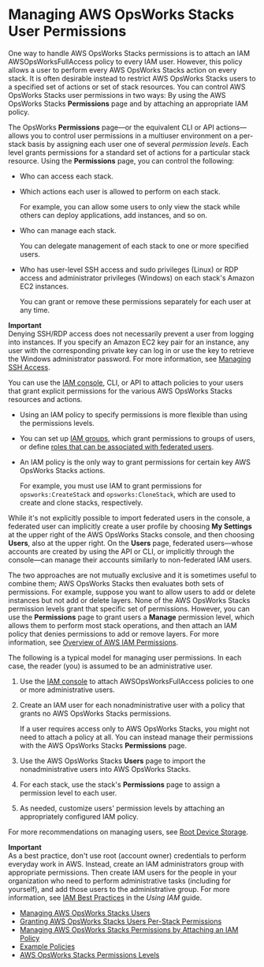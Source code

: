# Managing AWS OpsWorks Stacks User Permissions<a name="opsworks-security-users"></a>

One way to handle AWS OpsWorks Stacks permissions is to attach an IAM AWSOpsWorksFullAccess policy to every IAM user\. However, this policy allows a user to perform every AWS OpsWorks Stacks action on every stack\. It is often desirable instead to restrict AWS OpsWorks Stacks users to a specified set of actions or set of stack resources\. You can control AWS OpsWorks Stacks user permissions in two ways: By using the AWS OpsWorks Stacks **Permissions** page and by attaching an appropriate IAM policy\.

The OpsWorks **Permissions** page—or the equivalent CLI or API actions—allows you to control user permissions in a multiuser environment on a per\-stack basis by assigning each user one of several *permission levels*\. Each level grants permissions for a standard set of actions for a particular stack resource\. Using the **Permissions** page, you can control the following:

+ Who can access each stack\.

+ Which actions each user is allowed to perform on each stack\.

  For example, you can allow some users to only view the stack while others can deploy applications, add instances, and so on\.

+ Who can manage each stack\.

  You can delegate management of each stack to one or more specified users\.

+ Who has user\-level SSH access and sudo privileges \(Linux\) or RDP access and administrator privileges \(Windows\) on each stack's Amazon EC2 instances\.

  You can grant or remove these permissions separately for each user at any time\. 

**Important**  
Denying SSH/RDP access does not necessarily prevent a user from logging into instances\. If you specify an Amazon EC2 key pair for an instance, any user with the corresponding private key can log in or use the key to retrieve the Windows administrator password\. For more information, see [Managing SSH Access](security-ssh-access.md)\.

You can use the [IAM console](https://console.aws.amazon.com/iam), CLI, or API to attach policies to your users that grant explicit permissions for the various AWS OpsWorks Stacks resources and actions\.

+ Using an IAM policy to specify permissions is more flexible than using the permissions levels\.

+ You can set up [IAM groups](http://docs.aws.amazon.com/IAM/latest/UserGuide/Using_WorkingWithGroupsAndUsers.html), which grant permissions to groups of users, or define [roles that can be associated with federated users](http://docs.aws.amazon.com/IAM/latest/UserGuide/WorkingWithRoles.html)\.

+ An IAM policy is the only way to grant permissions for certain key AWS OpsWorks Stacks actions\.

  For example, you must use IAM to grant permissions for `opsworks:CreateStack` and `opsworks:CloneStack`, which are used to create and clone stacks, respectively\.

While it's not explicitly possible to import federated users in the console, a federated user can implicitly create a user profile by choosing **My Settings** at the upper right of the AWS OpsWorks Stacks console, and then choosing **Users**, also at the upper right\. On the **Users** page, federated users—whose accounts are created by using the API or CLI, or implicitly through the console—can manage their accounts similarly to non\-federated IAM users\.

The two approaches are not mutually exclusive and it is sometimes useful to combine them; AWS OpsWorks Stacks then evaluates both sets of permissions\. For example, suppose you want to allow users to add or delete instances but not add or delete layers\. None of the AWS OpsWorks Stacks permission levels grant that specific set of permissions\. However, you can use the **Permissions** page to grant users a **Manage** permission level, which allows them to perform most stack operations, and then attach an IAM policy that denies permissions to add or remove layers\. For more information, see [Overview of AWS IAM Permissions](http://docs.aws.amazon.com/IAM/latest/UserGuide/PermissionsOverview.html)\. 

The following is a typical model for managing user permissions\. In each case, the reader \(you\) is assumed to be an administrative user\.

1. Use the [IAM console](https://console.aws.amazon.com/iam) to attach AWSOpsWorksFullAccess policies to one or more administrative users\.

1. Create an IAM user for each nonadministrative user with a policy that grants no AWS OpsWorks Stacks permissions\.

   If a user requires access only to AWS OpsWorks Stacks, you might not need to attach a policy at all\. You can instead manage their permissions with the AWS OpsWorks Stacks **Permissions** page\.

1. Use the AWS OpsWorks Stacks **Users** page to import the nonadministrative users into AWS OpsWorks Stacks\.

1. For each stack, use the stack's **Permissions** page to assign a permission level to each user\.

1. As needed, customize users' permission levels by attaching an appropriately configured IAM policy\.

For more recommendations on managing users, see [Root Device Storage](best-practices-storage.md)\.

**Important**  
As a best practice, don't use root \(account owner\) credentials to perform everyday work in AWS\. Instead, create an IAM administrators group with appropriate permissions\. Then create IAM users for the people in your organization who need to perform administrative tasks \(including for yourself\), and add those users to the administrative group\. For more information, see [IAM Best Practices](http://docs.aws.amazon.com/IAM/latest/UserGuide/IAMBestPractices.html) in the *Using IAM* guide\.


+ [Managing AWS OpsWorks Stacks Users](opsworks-security-users-manage.md)
+ [Granting AWS OpsWorks Stacks Users Per\-Stack Permissions](opsworks-security-users-console.md)
+ [Managing AWS OpsWorks Stacks Permissions by Attaching an IAM Policy](opsworks-security-users-policy.md)
+ [Example Policies](opsworks-security-users-examples.md)
+ [AWS OpsWorks Stacks Permissions Levels](opsworks-security-users-standard.md)